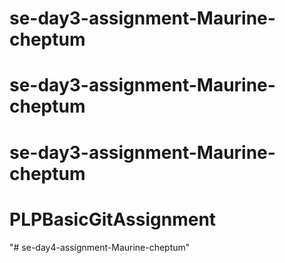 # se-day3-assignment-Maurine-cheptum
# se-day3-assignment-Maurine-cheptum
# se-day3-assignment-Maurine-cheptum
# PLPBasicGitAssignment
"# se-day4-assignment-Maurine-cheptum" 
